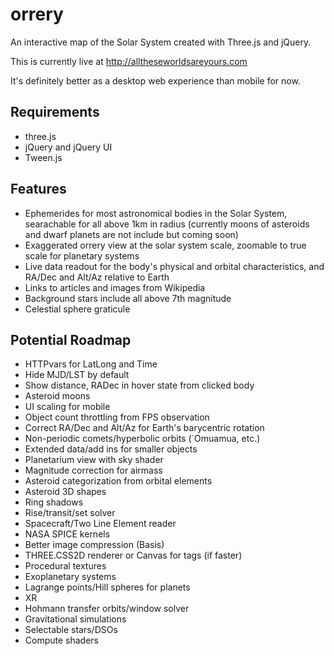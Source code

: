 # orrery
An interactive map of the Solar System created with Three.js and jQuery.

This is currently live at http://alltheseworldsareyours.com

It's definitely better as a desktop web experience than mobile for now.

## Requirements
- three.js
- jQuery and jQuery UI
- Tween.js

## Features
- Ephemerides for most astronomical bodies in the Solar System, searachable for all above 1km in radius (currently moons of asteroids and dwarf planets are not include but coming soon)
- Exaggerated orrery view at the solar system scale, zoomable to true scale for planetary systems
- Live data readout for the body's physical and orbital characteristics, and RA/Dec and Alt/Az relative to Earth
- Links to articles and images from Wikipedia
- Background stars include all above 7th magnitude
- Celestial sphere graticule

## Potential Roadmap
- HTTPvars for LatLong and Time
- Hide MJD/LST by default
- Show distance, RADec in hover state from clicked body
- Asteroid moons
- UI scaling for mobile
- Object count throttling from FPS observation
- Correct RA/Dec and Alt/Az for Earth's barycentric rotation
- Non-periodic comets/hyperbolic orbits (`Omuamua, etc.)
- Extended data/add ins for smaller objects
- Planetarium view with sky shader
- Magnitude correction for airmass
- Asteroid categorization from orbital elements
- Asteroid 3D shapes
- Ring shadows
- Rise/transit/set solver
- Spacecraft/Two Line Element reader
- NASA SPICE kernels
- Better image compression (Basis)
- THREE.CSS2D renderer or Canvas for tags (if faster)
- Procedural textures
- Exoplanetary systems
- Lagrange points/Hill spheres for planets
- XR
- Hohmann transfer orbits/window solver
- Gravitational simulations
- Selectable stars/DSOs
- Compute shaders

